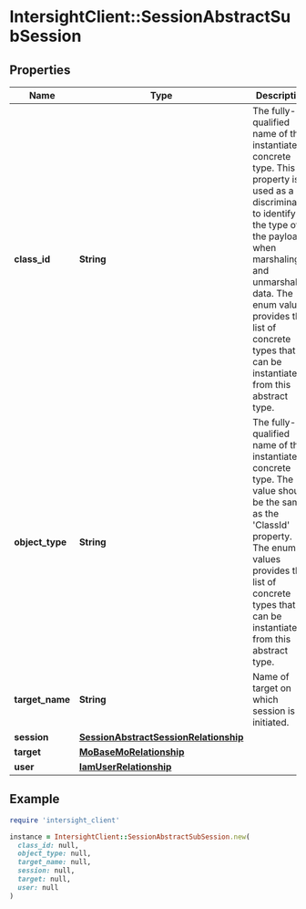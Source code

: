 # IntersightClient::SessionAbstractSubSession

## Properties

| Name | Type | Description | Notes |
| ---- | ---- | ----------- | ----- |
| **class_id** | **String** | The fully-qualified name of the instantiated, concrete type. This property is used as a discriminator to identify the type of the payload when marshaling and unmarshaling data. The enum values provides the list of concrete types that can be instantiated from this abstract type. |  |
| **object_type** | **String** | The fully-qualified name of the instantiated, concrete type. The value should be the same as the &#39;ClassId&#39; property. The enum values provides the list of concrete types that can be instantiated from this abstract type. |  |
| **target_name** | **String** | Name of target on which session is initiated. | [optional][readonly] |
| **session** | [**SessionAbstractSessionRelationship**](SessionAbstractSessionRelationship.md) |  | [optional] |
| **target** | [**MoBaseMoRelationship**](MoBaseMoRelationship.md) |  | [optional] |
| **user** | [**IamUserRelationship**](IamUserRelationship.md) |  | [optional] |

## Example

```ruby
require 'intersight_client'

instance = IntersightClient::SessionAbstractSubSession.new(
  class_id: null,
  object_type: null,
  target_name: null,
  session: null,
  target: null,
  user: null
)
```

